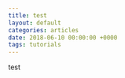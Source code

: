 ```yaml
---
title: test
layout: default
categories: articles
date: 2018-06-10 00:00:00 +0000
tags: tutorials
---
```

test